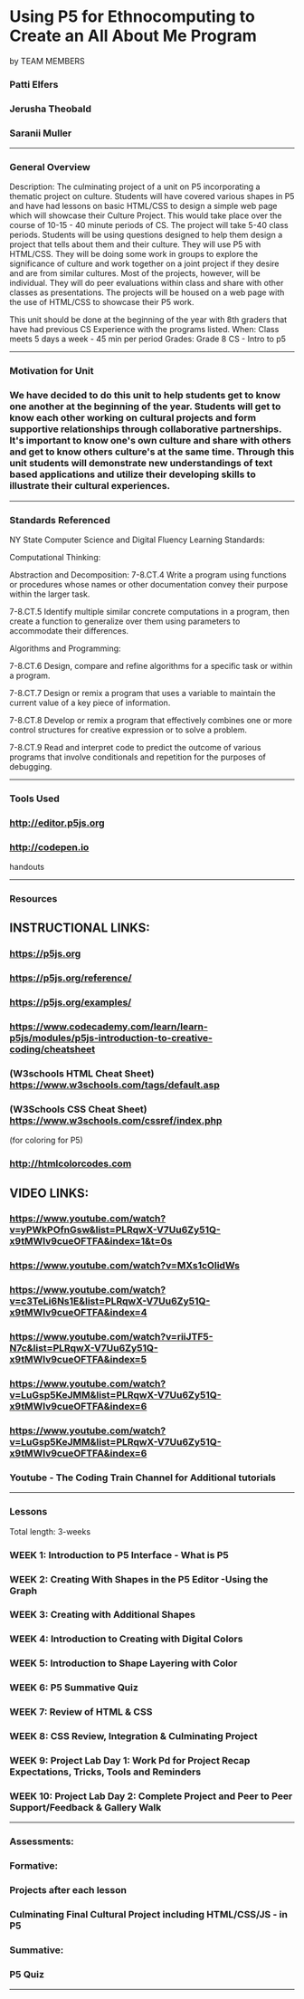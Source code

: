# Using P5 for Ethnocomputing to Create an All About Me Program
by TEAM MEMBERS
### Patti Elfers
### Jerusha Theobald
### Saranii Muller
-----

### General Overview

Description: 
The culminating project of a unit on P5 incorporating a thematic project on culture.  Students will have covered various shapes in P5 and have had lessons on basic HTML/CSS to design a simple web page which will showcase their Culture Project.  This would take place over  the course of 10-15 - 40 minute periods of CS.  The project will take 5-40 class periods.  Students will be using questions designed to help them design a project that tells about them and their culture.  They will use P5 with HTML/CSS.  They will be doing some work in groups to explore the significance of culture and work together on a joint project if they desire and are from similar cultures.  Most of the projects, however, will be individual.  They will do peer evaluations within class and share with other classes as presentations.  The projects will be housed on a web page with the use of HTML/CSS to showcase their P5 work.

This unit should be done at the beginning of the year with 8th graders that have had previous CS Experience with the programs listed. 
When: Class meets 5 days a week - 45 min per period
Grades: Grade 8 CS - Intro to p5

---

### Motivation for Unit

### We have decided to do this unit to help students get to know one another at the beginning of the year.  Students will get to know each other working on cultural projects and form supportive relationships through collaborative partnerships.  It's important to know one's own culture and share with others and get to know others culture's at the same time. Through this unit students will demonstrate new understandings of text based applications and utilize their developing skills to illustrate their cultural experiences.
---

### Standards Referenced

NY State Computer Science and Digital Fluency Learning Standards:

Computational Thinking:

Abstraction and Decomposition:
7-8.CT.4 Write a program using functions or procedures whose names or other documentation convey their purpose within the larger task. 

7-8.CT.5 Identify multiple similar concrete computations in a program, then create a function to generalize over them using parameters to accommodate their differences. 

Algorithms and Programming:

7-8.CT.6 Design, compare and refine algorithms for a specific task or within a program. 

7-8.CT.7 Design or remix a program that uses a variable to maintain the current value of a key piece of information. 

7-8.CT.8 Develop or remix a program that effectively combines one or more control structures for creative expression or to solve a problem. 

7-8.CT.9 Read and interpret code to predict the outcome of various programs that involve conditionals and repetition for the purposes of debugging. 





---

### Tools Used

### http://editor.p5js.org 
### http://codepen.io
handouts

---

### Resources
## INSTRUCTIONAL LINKS:
### https://p5js.org
### https://p5js.org/reference/
### https://p5js.org/examples/
### https://www.codecademy.com/learn/learn-p5js/modules/p5js-introduction-to-creative-coding/cheatsheet
### (W3schools HTML Cheat Sheet) https://www.w3schools.com/tags/default.asp 
### (W3Schools CSS Cheat Sheet) https://www.w3schools.com/cssref/index.php 
(for coloring for P5)
###  http://htmlcolorcodes.com 
## VIDEO LINKS:
### https://www.youtube.com/watch?v=yPWkPOfnGsw&list=PLRqwX-V7Uu6Zy51Q-x9tMWIv9cueOFTFA&index=1&t=0s
### https://www.youtube.com/watch?v=MXs1cOlidWs
### https://www.youtube.com/watch?v=c3TeLi6Ns1E&list=PLRqwX-V7Uu6Zy51Q-x9tMWIv9cueOFTFA&index=4
### https://www.youtube.com/watch?v=riiJTF5-N7c&list=PLRqwX-V7Uu6Zy51Q-x9tMWIv9cueOFTFA&index=5
### https://www.youtube.com/watch?v=LuGsp5KeJMM&list=PLRqwX-V7Uu6Zy51Q-x9tMWIv9cueOFTFA&index=6
### https://www.youtube.com/watch?v=LuGsp5KeJMM&list=PLRqwX-V7Uu6Zy51Q-x9tMWIv9cueOFTFA&index=6
### Youtube - The Coding Train Channel for Additional tutorials
---

### Lessons
Total length: 3-weeks
### WEEK 1: Introduction to P5 Interface - What is P5

### WEEK 2: Creating With Shapes in the P5 Editor -Using the Graph

### WEEK 3:  Creating with Additional Shapes

### WEEK 4: Introduction to Creating with Digital Colors

### WEEK 5: Introduction to Shape Layering with Color

### WEEK 6:  P5 Summative Quiz

### WEEK 7: Review of HTML & CSS

### WEEK 8: CSS Review, Integration & Culminating Project

### WEEK 9: Project Lab Day 1: Work Pd for Project Recap Expectations, Tricks, Tools and Reminders 

### WEEK 10: Project Lab Day 2: Complete Project and Peer to Peer Support/Feedback  & Gallery Walk




---

### Assessments:
### Formative:
### Projects after each lesson 
### Culminating Final Cultural Project including HTML/CSS/JS - in P5
### Summative:
### P5 Quiz

---

